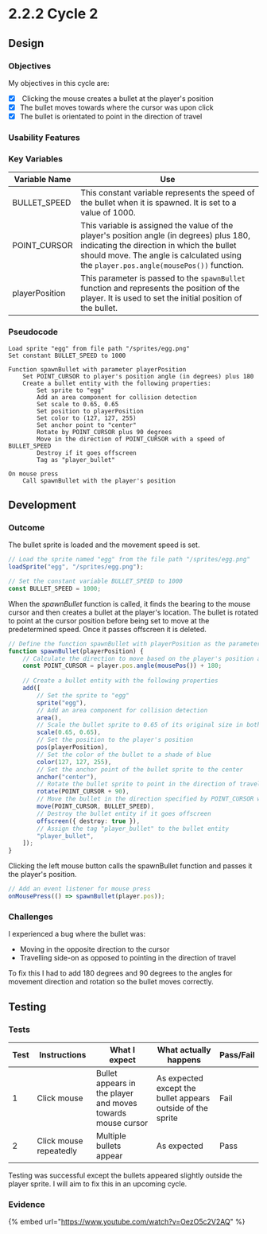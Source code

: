 # 2.2.2 Cycle 2

## Design

### Objectives

My objectives in this cycle are:

* [x] &#x20;Clicking the mouse creates a bullet at the player's position
* [x] The bullet moves towards where the cursor was upon click
* [x] The bullet is orientated to point in the direction of travel

### Usability Features

### Key Variables

| Variable Name  | Use                                                                                                                                                                                                                            |
| -------------- | ------------------------------------------------------------------------------------------------------------------------------------------------------------------------------------------------------------------------------ |
| BULLET\_SPEED  | This constant variable represents the speed of the bullet when it is spawned. It is set to a value of 1000.                                                                                                                    |
| POINT\_CURSOR  | This variable is assigned the value of the player's position angle (in degrees) plus 180, indicating the direction in which the bullet should move. The angle is calculated using the `player.pos.angle(mousePos())` function. |
| playerPosition | This parameter is passed to the `spawnBullet` function and represents the position of the player. It is used to set the initial position of the bullet.                                                                        |

### Pseudocode

```
Load sprite "egg" from file path "/sprites/egg.png"
Set constant BULLET_SPEED to 1000

Function spawnBullet with parameter playerPosition
    Set POINT_CURSOR to player's position angle (in degrees) plus 180
    Create a bullet entity with the following properties:
        Set sprite to "egg"
        Add an area component for collision detection
        Set scale to 0.65, 0.65
        Set position to playerPosition
        Set color to (127, 127, 255)
        Set anchor point to "center"
        Rotate by POINT_CURSOR plus 90 degrees
        Move in the direction of POINT_CURSOR with a speed of BULLET_SPEED
        Destroy if it goes offscreen
        Tag as "player_bullet"

On mouse press
    Call spawnBullet with the player's position
```

## Development

### Outcome

The bullet sprite is loaded and the movement speed is set.

```typescript
// Load the sprite named "egg" from the file path "/sprites/egg.png"
loadSprite("egg", "/sprites/egg.png");

// Set the constant variable BULLET_SPEED to 1000
const BULLET_SPEED = 1000;
```

When the _spawnBullet_ function is called, it finds the bearing to the mouse cursor and then creates a bullet at the player's location. The bullet is rotated to point at the cursor position before being set to move at the predetermined speed. Once it passes offscreen it is deleted.

```typescript
// Define the function spawnBullet with playerPosition as the parameter
function spawnBullet(playerPosition) {
    // Calculate the direction to move based on the player's position and the mouse position
    const POINT_CURSOR = player.pos.angle(mousePos()) + 180;
    
    // Create a bullet entity with the following properties
    add([
        // Set the sprite to "egg"
        sprite("egg"),
        // Add an area component for collision detection
        area(),
        // Scale the bullet sprite to 0.65 of its original size in both x and y directions
        scale(0.65, 0.65),
        // Set the position to the player's position
        pos(playerPosition),
        // Set the color of the bullet to a shade of blue
        color(127, 127, 255),
        // Set the anchor point of the bullet sprite to the center
        anchor("center"),
        // Rotate the bullet sprite to point in the direction of travel
        rotate(POINT_CURSOR + 90),
        // Move the bullet in the direction specified by POINT_CURSOR with the given speed
        move(POINT_CURSOR, BULLET_SPEED),
        // Destroy the bullet entity if it goes offscreen
        offscreen({ destroy: true }),
        // Assign the tag "player_bullet" to the bullet entity
        "player_bullet",
    ]);
}
```

Clicking the left mouse button calls the spawnBullet function and passes it the player's position.

```typescript
// Add an event listener for mouse press
onMousePress(() => spawnBullet(player.pos));
```

### Challenges

I experienced a bug where the bullet was:

* Moving in the opposite direction to the cursor
* Travelling side-on as opposed to pointing in the direction of travel

To fix this I had to add 180 degrees and 90 degrees to the angles for movement direction and rotation so the bullet moves correctly.

## Testing

### Tests

<table data-full-width="false"><thead><tr><th>Test</th><th>Instructions</th><th>What I expect</th><th>What actually happens</th><th>Pass/Fail</th></tr></thead><tbody><tr><td>1</td><td>Click mouse</td><td>Bullet appears in the player and moves towards mouse cursor</td><td>As expected except the bullet appears outside of the sprite</td><td>Fail</td></tr><tr><td>2</td><td>Click mouse repeatedly</td><td>Multiple bullets appear</td><td>As expected</td><td>Pass</td></tr></tbody></table>

Testing was successful except the bullets appeared slightly outside the player sprite. I will aim to fix this in an upcoming cycle.

### Evidence

{% embed url="https://www.youtube.com/watch?v=OezO5c2V2AQ" %}
